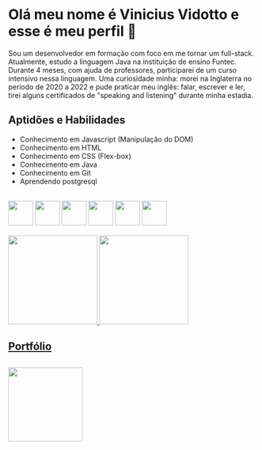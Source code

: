 <html>
<meta charset="UTF-8">
    <h1>Olá meu nome é Vinicius Vidotto e esse é meu perfil &#x1F44B;</h1>
    <p>
         Sou um desenvolvedor em formação com foco em me tornar um full-stack. Atualmente, estudo a linguagem Java na instituição de ensino Funtec. Durante 4 meses,            com ajuda de professores, participarei de um curso intensivo nessa linguagem. Uma curiosidade minha: morei na Inglaterra no período de 2020 a 2022 e pude praticar meu inglês: falar, escrever e ler, tirei alguns certificados de "speaking and listening" durante minha estadia.
    </p>
    <h2>Aptidões e Habilidades</h2>
    <ul>
        <li>Conhecimento em Javascript (Manipulação do DOM)</li>
        <li>Conhecimento em HTML</li>
        <li>Conhecimento em CSS (Flex-box)</li>
        <li>Conhecimento em Java</li>
        <li>Conhecimento em Git</li>
        <li>Aprendendo postgresql</li>
    </ul>
    <br>

   <div>
      <img src="https://cdn.jsdelivr.net/gh/devicons/devicon/icons/html5/html5-original.svg" width="50" height="50"/>
      <img src="https://cdn.jsdelivr.net/gh/devicons/devicon/icons/css3/css3-original.svg" width="50" height="50"/>
      <img src="https://cdn.jsdelivr.net/gh/devicons/devicon/icons/javascript/javascript-original.svg" width="50" height="50"/>
      <img src="https://cdn.jsdelivr.net/gh/devicons/devicon/icons/git/git-original.svg" width="50" height="50"/>
      <img src="https://cdn.jsdelivr.net/gh/devicons/devicon/icons/postgresql/postgresql-original.svg" width="50" height="50"/>
      <img src="https://cdn.jsdelivr.net/gh/devicons/devicon/icons/java/java-original.svg" width="50" height="50"/>
      
          
   </div>
   <br>
    
 <div>
    <a href="https://github.com/vinipaganucci">
    <img height="180em" src="https://github-readme-stats.vercel.app/api/top-langs/?username=vinipaganucci&layout=compact&langs_count=7&theme=dracula"/>
    <img height="180em" src="https://github-readme-stats.vercel.app/api?username=vinipaganucci&show_icons=true&theme=dracula&include_all_commits=true&count_private=true"/>
</div>

<h2>Portfólio<h2>
     
<a href="https://vinipaganucci.github.io/Portfolio/" target="_blank"><img src="https://img.myloview.com.br/posters/folder-of-documents-portfolio-with-files-business-icon-white-400-200834037.jpg" width="150" height="150"></img></a>
    
</html>
    

